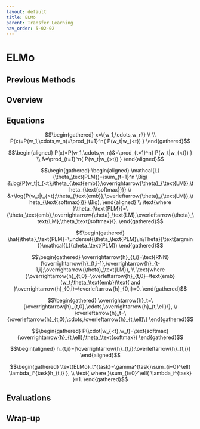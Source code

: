 ```yaml
---
layout: default
title: ELMo
parent: Transfer Learning
nav_order: 5-02-02
---
```


# ELMo

## Previous Methods

## Overview

## Equations

$$\begin{gathered}
x=\{w_1,\cdots,w_n\} \\
\\
P(x)=P(w_1,\cdots,w_n)=\prod_{t=1}^n{
    P(w_t|w_{<t})
}
\end{gathered}$$

$$\begin{aligned}
P(x)=P(w_1,\cdots,w_n)&=\prod_{t=1}^n{
    P(w_t|w_{<t})
} \\
&=\prod_{t=1}^n{
    P(w_t|w_{>t})
}
\end{aligned}$$

$$\begin{gathered}
\begin{aligned}
\mathcal{L}(\theta_\text{PLM})=\sum_{t=1}^n
    \Big(
        &\log{P(w_t|t_{<t};\theta_{\text{emb}},\overrightarrow{\theta}_{\text{LM}},\theta_{\text{softmax}})} \\
        &+\log{P(w_t|t_{>t};\theta_{\text{emb}},\overleftarrow{\theta}_{\text{LM}},\theta_{\text{softmax}})}
    \Big),
\end{aligned} \\
\text{where }\theta_{\text{PLM}}=\{\theta_\text{emb},\overrightarrow{\theta}_\text{LM},\overleftarrow{\theta}_\text{LM},\theta_\text{softmax}\}.
\end{gathered}$$

$$\begin{gathered}
\hat{\theta}_\text{PLM}=\underset{\theta_\text{PLM}\in\Theta}{\text{argmin }}\mathcal{L}(\theta_\text{PLM})
\end{gathered}$$

$$\begin{gathered}
\overrightarrow{h}_{t,i}=\text{RNN}(\overrightarrow{h}_{t,i-1},\overrightarrow{h}_{t-1,i};\overrightarrow{\theta}_\text{LM}), \\
\text{where }\overrightarrow{h}_{t,0}=\overleftarrow{h}_{t,0}=\text{emb}(w_t;\theta_\text{emb})\text{ and }\overrightarrow{h}_{0,i}=\overleftarrow{h}_{0,i}=0.
\end{gathered}$$

$$\begin{gathered}
\overrightarrow{h}_t=\{\overrightarrow{h}_{t,0},\cdots,\overrightarrow{h}_{t,\ell}\}, \\
\overleftarrow{h}_t=\{\overleftarrow{h}_{t,0},\cdots,\overleftarrow{h}_{t,\ell}\}
\end{gathered}$$

$$\begin{gathered}
P(\cdot|w_{<t},w_t)=\text{softmax}(\overrightarrow{h}_{t,\ell};\theta_\text{softmax})
\end{gathered}$$

$$\begin{aligned}
h_{t,i}=[\overrightarrow{h}_{t,i};\overleftarrow{h}_{t,i}]
\end{aligned}$$

$$\begin{gathered}
\text{ELMo}_t^{task}=\gamma^{task}\sum_{i=0}^\ell{
    \lambda_i^{task}h_{t,i}
}, \\
\text{ where }\sum_{i=0}^\ell{
    \lambda_i^{task}
}=1.
\end{gathered}$$

## Evaluations

## Wrap-up
